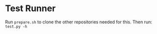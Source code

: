 Test Runner
===========

Run `prepare.sh` to clone the other repositories needed for this.
Then run: `test.py -h`
